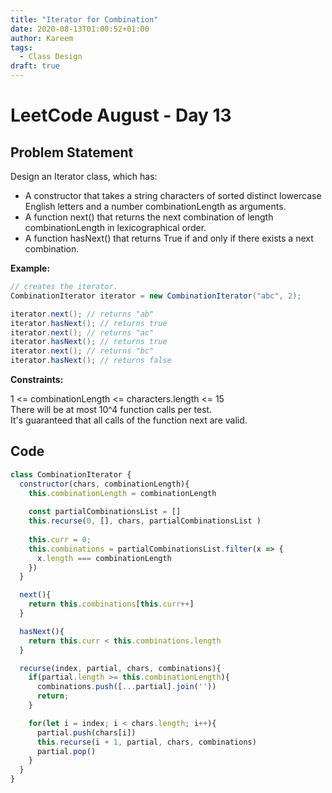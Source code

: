 ```yaml
---
title: "Iterator for Combination"
date: 2020-08-13T01:00:52+01:00
author: Kareem
tags:
  - Class Design
draft: true
---
```


<!-- LeetCode month and day here -->
# LeetCode August - Day 13

## Problem Statement

Design an Iterator class, which has:

- A constructor that takes a string characters of sorted distinct lowercase English letters and a number combinationLength as arguments.
- A function next() that returns the next combination of length combinationLength in lexicographical order.
- A function hasNext() that returns True if and only if there exists a next combination.

**Example:**
```java
// creates the iterator.
CombinationIterator iterator = new CombinationIterator("abc", 2);

iterator.next(); // returns "ab"
iterator.hasNext(); // returns true
iterator.next(); // returns "ac"
iterator.hasNext(); // returns true
iterator.next(); // returns "bc"
iterator.hasNext(); // returns false
```
**Constraints:**

1 <= combinationLength <= characters.length <= 15\
There will be at most 10^4 function calls per test.\
It's guaranteed that all calls of the function next are valid.

## Code

```js
class CombinationIterator {
  constructor(chars, combinationLength){
    this.combinationLength = combinationLength
    
    const partialCombinationsList = []
    this.recurse(0, [], chars, partialCombinationsList )
    
    this.curr = 0;
    this.combinations = partialCombinationsList.filter(x => {
      x.length === combinationLength
    })
  }

  next(){
    return this.combinations[this.curr++]
  }

  hasNext(){
    return this.curr < this.combinations.length
  }

  recurse(index, partial, chars, combinations){
    if(partial.length >= this.combinationLength){
      combinations.push([...partial].join(''))
      return;
    }

    for(let i = index; i < chars.length; i++){
      partial.push(chars[i])
      this.recurse(i + 1, partial, chars, combinations)
      partial.pop()
    }
  }
}
```
